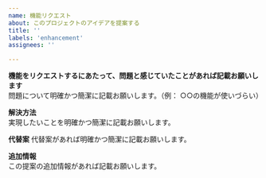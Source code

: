 ```yaml
---
name: 機能リクエスト
about: このプロジェクトのアイデアを提案する
title: ''
labels: 'enhancement'
assignees: ''

---
```


**機能をリクエストするにあたって、問題と感じていたことがあれば記載お願いします**  
問題について明確かつ簡潔に記載お願いします。（例： ○○の機能が使いづらい）

**解決方法**  
実現したいことを明確かつ簡潔に記載お願いします。

**代替案**
代替案があれば明確かつ簡潔に記載お願いします。

**追加情報**  
この提案の追加情報があれば記載お願いします。
